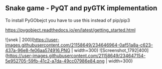 ## Snake game - PyQT and pyGTK implementation

To install PyGObejct you have to use this instead of pip/pip3

https://pygobject.readthedocs.io/en/latest/getting_started.html

![snek | 200](https://user-images.githubusercontent.com/21158649/234646964-0af51a8a-c623-437a-96e8-fe06aa574916.PNG | width=300)
![Screenshot_1792|400](https://user-images.githubusercontent.com/21158649/234647154-5e952705-59fb-41c2-a7da-49cc07986e84.png | width=300)
